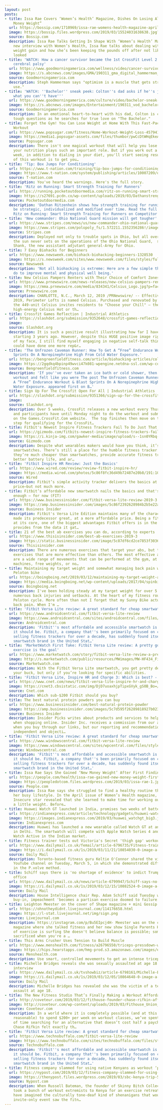 ```yaml
---
layout: post
posts:
- title: Issa Rae Covers ‘Women’s Health’ Magazine, Dishes On Losing All That “New
    Money Weight”
  url: https://bossip.com/1710969/issa-rae-womens-health-magazine-april-2019/
  image: https://bossip.files.wordpress.com/2019/03/15524031638638.jpg?crop=0px%2C38px%2C710px%2C406px&resize=560%2C320
  source: Bossip.com
  description: Issa Rae Talks Getting In Shape With ‘Women’s Health’ Magazine In a
    new interview with Women’s Health, Issa Rae talks about dealing with unexpected
    weight gain and how she’s been keeping the pounds off after not liking how she
    looked
- title: 'WATCH: How a cancer survivor became the 1st CrossFit Level 2 trainer with
    cerebral palsy'
  url: https://www.goodmorningamerica.com/wellness/video/cancer-survivor-1st-crossfit-level-trainer-cerebral-palsy-61617016
  image: https://s.abcnews.com/images/GMA/190311_gma_digital_hammerman_hpMain_16x9_992.jpg
  source: Goodmorningamerica.com
  description: Steph Hammerman says "optimism is a muscle that gets stronger with
    use."
- title: 'WATCH: ''Bachelor'' sneak peek: Colton''s dad asks if he''s just ''wanting
    what you can''t have'''
  url: https://www.goodmorningamerica.com/culture/video/bachelor-sneak-peek-coltons-dad-asks-wanting-61617728
  image: https://s.abcnews.com/images/Entertainment/190311_vod_bachelor_hpMain_16x9_992.jpg
  source: Goodmorningamerica.com
  description: In an emotional heart-to-heart with his dad, Colton is confronted with
    tough questions as he searches for true love on "The Bachelor."
- title: Forget the Gym! You Can Lose Weight at Home With This Fast-Paced 30-Minute
    Workout
  url: https://www.popsugar.com/fitness/Home-Workout-Weight-Loss-45794155
  image: https://media1.popsugar-assets.com/files/thumbor/pwCcDtWHqEkeA2IFqe5B9pl7owk/fit-in/1200x630/filters:format_auto-!!-:strip_icc-!!-:fill-!white!-/2019/03/11/740/n/1922729/417c84eb5c8690b4c75232.02189203_.jpg
  source: Popsugar.com
  description: There isn't one magical workout that will help you lose weight, since
    your nutrition plays such an important role. But if you work out a few days a
    week, in addition to dialing in your diet, you'll start seeing results. The point
    of this workout is to get you…
- title: 'Tip: Box Jumps For Conditioning'
  url: https://www.t-nation.com/training/tip-box-jumps-for-conditioning
  image: https://www.t-nation.com/system/publishing/articles/10007209/original/Box-Jumps-For-Conditioning.jpeg?1551126326
  source: T-nation.com
  description: You've heard the warnings. Here's the full story.
- title: 'Ritz on Running: Smart Strength Training for Runners'
  url: https://running.pocketoutdoormedia.com/ritz-on-running-smart-strength-training-for-runners_176573
  image: https://s27691.pcdn.co/wp-content/uploads/2019/03/Dathanstrength.jpg
  source: Pocketoutdoormedia.com
  description: 'Dathan Ritzenhein shows how strength training for running needs to
    be strategic, individualized and modified over time. Read the full article at
    Ritz on Running: Smart Strength Training for Runners on Competitor Running.'
- title: 'New commander: Ohio National Guard mission will get tougher'
  url: https://www.stripes.com/news/us/new-commander-ohio-national-guard-mission-will-get-tougher-1.572210?utm_source=feedburner&utm_medium=feed&utm_campaign=Feed%3A+starsandstripes%2Fgeneral+%28Stars+and+Stripes%29
  image: https://www.stripes.com/polopoly_fs/1.572211.1552356286!/image/image.jpg_gen/derivatives/landscape_490/image.jpg
  source: Stripes.com
  description: Deployed not only to trouble spots in Ohio, but all over the world,
    the sun never sets on the operations of the Ohio National Guard,  said Col. Daniel
    Shank, the new assistant adjutant general-Army for Ohio.
- title: 7 Easy Biohacks for Beginners
  url: https://www.newsweek.com/biohack-biohacking-beginners-1328530
  image: https://s.newsweek.com/sites/www.newsweek.com/files/styles/full/public/2019/03/11/biohacks.jpg
  source: Newsweek
  description: 'Not all biohacking is extreme: Here are a few simple things you can
    do to improve mental and physical well being.'
- title: New Celsius Pampers Renters with Their Choice of Comfort Zones
  url: https://www.prnewswire.com/news-releases/new-celsius-pampers-renters-with-their-choice-of-comfort-zones-300810971.html
  image: https://mma.prnewswire.com/media/834341/Celsius_Logo.jpg?p=facebook
  source: Prnewswire.com
  description: CHARLOTTE, N.C., March 12, 2019 /PRNewswire/ -- Effective March 11,
    2019, Perimeter Lofts is named Celsius. Purchased and renovated by Hercules Living,
    the 449-unit Celsius invites residents to "Choose your Chill" — the sizzling,
    high-energy Celsius Hot or th…
- title: Crossfit Games Reflection | Industrial Athletics
  url: https://slashdot.org/submission/9352648/crossfit-games-reflection--industrial-athletics
  image: 
  source: Slashdot.org
  description: It is such a positive result illustrating how far I have come since
    starting 3 years ago. However, despite this HUGE positive image right in front
    of my face, I still find myself engaging in negative self-talk thinking, &ldquo;I
    could have done one more rep&r…
- title: 'The Unfrozen Caveman Runner: How To Get A “Free” Endurance Workout & Blast
    Sprints On A Norepinephrine High From Cold Water Exposure.'
  url: https://bengreenfieldfitness.com/article/biohacking-articles/cold-thermogenesis/
  image: https://2gqdkq4bpinp49wvci47k081-wpengine.netdna-ssl.com/wp-content/uploads/2019/03/unfrozen-caveman.jpg
  source: Bengreenfieldfitness.com
  description: 'If you''ve ever taken an ice bath or cold shower, then headed to a
    workout and felt like you were The post The Unfrozen Caveman Runner: How To Get
    A “Free” Endurance Workout & Blast Sprints On A Norepinephrine High From Cold
    Water Exposure. appeared first on B…'
- title: Sign Up For The Crossfit Open For All | Industrial Athletics
  url: https://slashdot.org/submission/9351366/sign-up-for-the-crossfit-open-for-all--industrial-athletics
  image: 
  source: Slashdot.org
  description: Over 5 weeks, CrossFit releases a new workout every Thursday night
    and participants have until Monday night to do the workout and submit a score
    on the Games.CrossFit.Com website.  The top finishes then move on to the next
    step for qualifying for the CrossFit…
- title: Fitbit's Newest Inspire Fitness Trackers Fail To Do Just That
  url: https://gizmodo.com/fitbits-newest-inspire-fitness-trackers-fail-to-do-just-1833138162
  image: https://i.kinja-img.com/gawker-media/image/upload/s--1sn0YRbq--/c_fill,fl_progressive,g_center,h_900,q_80,w_1600/v8blfmjqrtoopbeuryu0.jpg
  source: Gizmodo.com
  description: Despite what wearables makers would have you think, it’s not just all
    smartwatches. There’s still a place for the humble fitness tracker. For starters,
    they’re much cheaper than smartwatches, provide accurate fitness tracking, have
    better battery life, and ar…
- title: 'Fitbit Inspire HR Review: Just the Basics'
  url: https://www.wired.com/review/review-fitbit-inspire-hr/
  image: https://media.wired.com/photos/5c86f8fc36d49b72487e20b8/191:100/pass/Fitbit_Inspire_HR_3QTR_Core_Lilac_Clock_Bodoni_Shadow.jpg
  source: Wired
  description: Fitbit’s simple activity tracker delivers the basics at an attractive
    price—but not much more.
- title: Fitbit’s affordable new smartwatch nails the basics and that's more than
    enough — for now (FIT)
  url: https://www.businessinsider.com/fitbit-versa-lite-review-2019-3
  image: https://amp.businessinsider.com/images/5c86f2392628984b2b5e22a5-1920-960.jpg
  source: Business Insider
  description: Fitbit's Versa Lite Edition maintains many of the characteristics that
    made its predecessor great, at a more affordable price. Being a fitness company
    at its core, one of the biggest advantages Fitbit offers is in the insights it
    provides from the data it gat…
- title: 21 of the best ab exercises you can do, according to experts
  url: https://www.thisisinsider.com/best-ab-exercises-2019-3
  image: https://static.businessinsider.com/image/5c87df6cd2ce7853f3036dc4-750.jpg
  source: Thisisinsider.com
  description: There are numerous exercises that target your abs, but there are certain
    exercises that are more effective than others. The most effective ab exercises
    are a wide range of movements that can be performed at the gym, at home, with
    machines, free weights, or no…
- title: Maintaining my target weight and somewhat managing back pain with a homebrew
    Peloton bike
  url: https://boingboing.net/2019/03/12/maintaining-my-target-weight-a.html
  image: https://media.boingboing.net/wp-content/uploads/2017/04/spinbike.jpg
  source: Boingboing.net
  description: I've been holding steady at my target weight for over 5 months, despite
    numerous back injuries and setbacks. At the heart of my fitness routine is a homebrew
    Peloton cycle. More often than not I forget that my Sunny Bike actually relieves
    back pain. When I'm …
- title: 'Fitbit Versa Lite review: A great standard for cheap smartwatches'
  url: https://www.androidcentral.com/fitbit-versa-lite-review
  image: https://www.androidcentral.com/sites/androidcentral.com/files/styles/large/public/article_images/2019/03/fitbit-versa-lite-review-2.jpg?itok=Z6Mb1dF4
  source: Androidcentral.com
  description: 'Fitbit''s most affordable and accessible smartwatch is better than
    it should be. Fitbit, a company that''s been primarily focused on creating and
    selling fitness trackers for over a decade, has suddenly found itself as the #2
    smartwatch brand in the United Stat…'
- title: 'MarketWatch First Take: Fitbit Versa Lite review: A pretty good value if
    exercise is the goal'
  url: https://www.marketwatch.com/story/fitbit-versa-lite-review-a-pretty-good-value-if-exercise-is-the-goal-2019-03-12
  image: http://s.marketwatch.com/public/resources/MWimages/MW-HF434_Fitbit_ZG_20190311114642.jpg
  source: Marketwatch.com
  description: With the Fitbit Versa Lite smartwatch, you get pretty decent bang for
    your buck, but only if you’re looking for specific abilities.
- title: 'Fitbit Versa Lite, Inspire HR and Charge 3: Which is best? - CNET'
  url: https://www.cnet.com/news/fitbit-versa-lite-inspire-hr-and-charge-3-which-is-best/
  image: https://cnet3.cbsistatic.com/img/DjD7uoaxhjpTipxGVyk_gS0B_Bo=/724x407/2019/03/06/f092eedd-f839-4f1f-828f-fd0bdd1db7c3/03-fitbit-versa-lite-2.jpg
  source: Cnet.com
  description: Which sub-$200 Fitbit should you buy?
- title: The best natural protein powders you can buy
  url: https://www.businessinsider.com/best-natural-protein-powder
  image: https://amp.businessinsider.com/images/5c7d595f26289818927b0237-750-375.jpg
  source: Business Insider
  description: Insider Picks writes about products and services to help you navigate
    when shopping online. Insider Inc. receives a commission from our affiliate partners
    when you buy through our links, but our reporting and recommendations are always
    independent and objecti…
- title: 'Fitbit Versa Lite review: A great standard for cheap smartwatches'
  url: https://www.windowscentral.com/fitbit-versa-lite-review
  image: https://www.windowscentral.com/sites/wpcentral.com/files/styles/large/public/article_images/2019/03/fitbit-versa-lite-review-2-6pnr.jpg?itok=GVLveQea
  source: Windowscentral.com
  description: 'Fitbit''s most affordable and accessible smartwatch is better than
    it should be. Fitbit, a company that''s been primarily focused on creating and
    selling fitness trackers for over a decade, has suddenly found itself as the #2
    smartwatch brand in the United Stat…'
- title: Issa Rae Says She Gained ‘New Money Weight’ After First Finding Success
  url: https://people.com/health/issa-rae-gained-new-money-weight-first-success/
  image: https://peopledotcom.files.wordpress.com/2019/03/issa-rae-1.jpg?crop=0px%2C0px%2C1800px%2C945px&resize=1200%2C630
  source: People.com
  description: Issa Rae says she struggled to find a healthy routine that worked for
    her busy lifestyle. In the April issue of Women’s Health magazine, the 34-year-old
    Insecure star revealed that she learned to make time for working out after gaining
    a little weight. Before…
- title: Huawei Watch GT launched in India, promises two weeks of battery life
  url: https://indianexpress.com/article/technology/gadgets/huawei-watch-gt-launched-india-5621779/
  image: https://images.indianexpress.com/2019/03/huawei_watchgt_big3.jpg?w=759
  source: Indianexpress.com
  description: Huawei has launched a new wearable called Watch GT at an event held
    in Delhi. The smartwatch will compete with Apple Watch Series 4 and Samsung Galaxy
    Watch Active in the Indian market.
- title: Fitness trainer tests out Victoria's Secret 'thigh gap' workout
  url: https://www.dailymail.co.uk/femail/article-6796735/Fitness-trainer-tests-Victorias-Secret-thigh-gap-workout.html
  image: https://i.dailymail.co.uk/1s/2019/03/11/21/10854030-0-image-a-220_1552340497189.jpg
  source: Daily Mail
  description: Toronto-based fitness guru Keltie O'Connor shared the video to her
    YouTube channel on Tuesday, March 5, in which she demonstrated different workout
    in the P.volve method.
- title: Schiff says there is 'no shortage of evidence' to indict Trump AFTER he leaves
    office
  url: https://www.dailymail.co.uk/news/article-6799947/Schiff-says-no-shortage-evidence-indict-Trump-leaves-office.html
  image: https://i.dailymail.co.uk/1s/2019/03/12/15/10882524-0-image-a-4_1552403004857.jpg
  source: Daily Mail
  description: House Intelligence chair Rep. Adam Schiff said Tuesday without Republican
    buy-in, impeachment 'becomes a partisan exercise doomed to failure.'
- title: Leighton Meester on the cover of Shape magazine + mini Gossip Girl reunion
  url: https://ohnotheydidnt.livejournal.com/114176658.html
  image: https://l-stat.livejournal.net/img/sign.png
  source: Livejournal.com
  description: https://instagram.com/p/Bu5EIpcj4H- Meester was on the cover of Shape
    magazine where she talked fitness and her new show Single Parents Her main form
    of exercise is surfing She doesn't believe balance is possible; something is always
    sacrificed when you're a …
- title: This Arms Crusher Uses Tension to Build Muscle
  url: https://www.menshealth.com/fitness/a26796550/triceps-pressdown-workout/
  image: https://hips.hearstapps.com/hmg-prod.s3.amazonaws.com/images/eb-swole-index-3-12-1552400800.png?crop=1.00xw:1.00xh;0,0&resize=1200:*
  source: Menshealth.com
  description: Use smart, controlled movements to get an intense triceps pump.
- title: Michelle Bridges reveals she was sexually assaulted at age 18 during a job
    interview
  url: https://www.dailymail.co.uk/tvshowbiz/article-6798161/Michelle-Bridges-reveals-sexually-assaulted-age-18-job-interview.html
  image: https://i.dailymail.co.uk/1s/2019/03/12/05/10864648-0-image-a-47_1552366924089.jpg
  source: Daily Mail
  description: Michelle Bridges has revealed she was the victim of a terrifying sexual
    assault at age 18.
- title: The New Fitness Studio That’s Finally Making a Workout Affordable
  url: http://coveteur.com/2019/03/12/fithouse-founder-chase-rifkin-affordable-fitness/
  image: http://coveteur.com/wp-content/uploads/2019/03/Fithouse_Union_Sq-11-homepage-835x470.jpg
  source: Coveteur.com
  description: In a world where it is completely possible (and at this point, almost
    reasonable) to spend $200+ per week on workout classes, we’ve spent quite a bit
    of time searching for an alternative that doesn’t cost half a paycheck. Luckily,
    Chase Rifkin felt exactly th…
- title: 'Fitbit Versa Lite review: A great standard for cheap smartwatches'
  url: https://www.technobuffalo.com/fitbit-versa-lite-review
  image: https://www.technobuffalo.com/sites/technobuffalo.com/files/styles/large/public/article_images/2019/03/fitbit-versa-lite-review-2-6pnr.jpg?itok=xmOQbni1
  source: Technobuffalo.com
  description: 'Fitbit''s most affordable and accessible smartwatch is better than
    it should be. Fitbit, a company that''s been primarily focused on creating and
    selling fitness trackers for over a decade, has suddenly found itself as the #2
    smartwatch brand in the United Stat…'
- title: Fitness company slammed for using native Kenyans as workout ‘props’
  url: https://nypost.com/2019/03/12/fitness-company-slammed-for-using-native-kenyans-as-workout-props/
  image: https://thenypost.files.wordpress.com/2019/03/sbc-kenya-trip-566.jpg?quality=90&strip=all&w=1200
  source: Nypost.com
  description: When Russell Bateman, the founder of Skinny Bitch Collective (SBC)
    took a bunch of workout extremists to Kenya for an exercise retreat no one could
    have imagined the culturally tone-deaf kind of shenanigans that would go on. The
    invite-only event saw the fitn…
---
```


